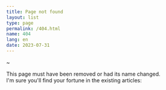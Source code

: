 ```yaml
---
title: Page not found
layout: list
type: page
permalink: /404.html
name: 404
lang: en
date: 2023-07-31
---
```


~

<section>
  <p class="text-center">This page must have been removed or had its name changed.<br/> 
  I'm sure you'll find your fortune in the existing articles:</p>
</section>

